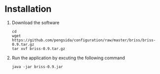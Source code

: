 # Installation

1. Download the software
    ```
    cd
    wget https://github.com/pengsida/configuration/raw/master/briss/briss-0.9.tar.gz
    tar xvf briss-0.9.tar.gz
    ```
2. Run the application by excuting the following command
    ```
    java -jar briss-0.9.jar
    ```

